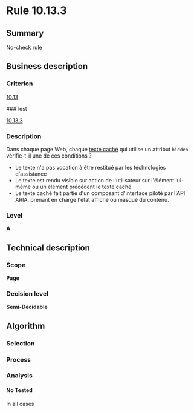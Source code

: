 # Rule 10.13.3

## Summary

No-check rule

## Business description

### Criterion

[10.13](http://references.modernisation.gouv.fr/referentiel-technique-0#crit-10-13)

###Test

[10.13.3](http://references.modernisation.gouv.fr/referentiel-technique-0#test-10.13.3)

### Description

Dans chaque page Web, chaque <a href="http://references.modernisation.gouv.fr/referentiel-technique-0#mTexteCache">texte cach&eacute;</a> qui utilise un attribut `hidden` v&eacute;rifie-t-il une de ces conditions ? 
 
 * Le texte n'a pas vocation &agrave; &ecirc;tre restitu&eacute; par les technologies d'assistance 
 * Le texte est rendu visible sur action de l'utilisateur sur l'&eacute;l&eacute;ment lui-m&ecirc;me ou un &eacute;l&eacute;ment pr&eacute;c&eacute;dent le texte cach&eacute; 
 * Le texte cach&eacute; fait partie d'un composant d'interface pilot&eacute; par l'API ARIA, prenant en charge l'&eacute;tat affich&eacute; ou masqu&eacute; du contenu. 


### Level

**A**

## Technical description

### Scope

**Page**

### Decision level

**Semi-Decidable**

## Algorithm

### Selection

### Process

### Analysis

#### No Tested 

In all cases

